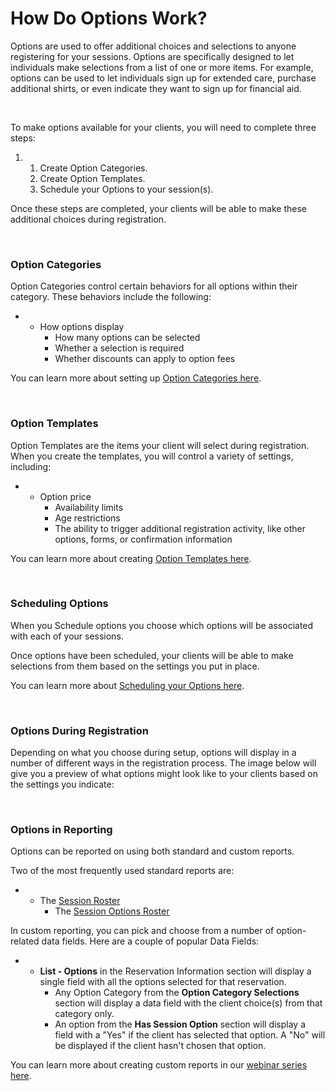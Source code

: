 # How Do Options Work?
Options are used to offer additional choices and selections to anyone registering for your sessions. Options are specifically designed to let individuals make selections from a list of one or more items. For example, options can be used to let individuals sign up for extended care, purchase additional shirts, or even indicate they want to sign up for financial aid.


 


To make options available for your clients, you will need to complete three steps:


1. 1. Create Option Categories.
	2. Create Option Templates.
	3. Schedule your Options to your session(s).


Once these steps are completed, your clients will be able to make these additional choices during registration.


 


### Option Categories


Option Categories control certain behaviors for all options within their category. These behaviors include the following:


* + How options display
	+ How many options can be selected
	+ Whether a selection is required
	+ Whether discounts can apply to option fees


You can learn more about setting up [Option Categories here](https://help.ultracamp.com/hc/en-us/articles/7228683795604).


 


### Option Templates


Option Templates are the items your client will select during registration. When you create the templates, you will control a variety of settings, including:


* + Option price
	+ Availability limits
	+ Age restrictions
	+ The ability to trigger additional registration activity, like other options, forms, or confirmation information


You can learn more about creating [Option Templates here](https://help.ultracamp.com/hc/en-us/articles/7228685649300).


 


### Scheduling Options


When you Schedule options you choose which options will be associated with each of your sessions.


Once options have been scheduled, your clients will be able to make selections from them based on the settings you put in place.


You can learn more about [Scheduling your Options here](https://help.ultracamp.com/hc/en-us/articles/7228701523988).


 


### Options During Registration


Depending on what you choose during setup, options will display in a number of different ways in the registration process. The image below will give you a preview of what options might look like to your clients based on the settings you indicate:


 





### 


### Options in Reporting


Options can be reported on using both standard and custom reports.


Two of the most frequently used standard reports are:


* + The [Session Roster](https://www.ultracamp.com/admin/Reports/SessionRoster.aspx)
	+ The [Session Options Roster](https://www.ultracamp.com/admin/Reports/sessionOptionsReport.aspx)


In custom reporting, you can pick and choose from a number of option-related data fields. Here are a couple of popular Data Fields:


* + **List - Options** in the Reservation Information section will display a single field with all the options selected for that reservation.
	+ Any Option Category from the **Option Category Selections** section will display a data field with the client choice(s) from that category only.
	+ An option from the **Has Session Option** section will display a field with a "Yes" if the client has selected that option. A "No" will be displayed if the client hasn't chosen that option.


You can learn more about creating custom reports in our [webinar series here](https://help.ultracamp.com/hc/en-us/articles/9708342421524).


 


 

